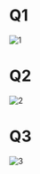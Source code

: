 # Q1
![1](https://i.ibb.co/pKfBy4X/hw5q1.jpg)

# Q2
![2](https://i.ibb.co/sj43S5g/hw5q2.jpg)

# Q3
![3](https://i.ibb.co/Jpkm8Tm/hw5q3.jpg)

